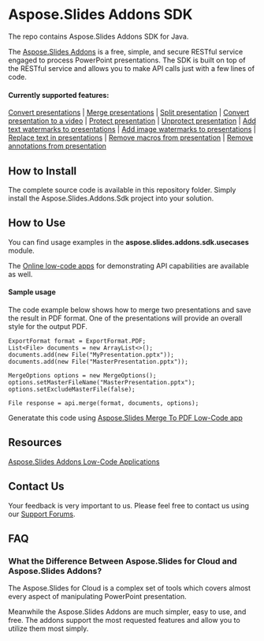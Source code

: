 # Aspose.Slides Addons SDK
The repo contains Aspose.Slides Addons SDK for Java. 

The [Aspose.Slides Addons](https://products.aspose.dev/slides) is a free, simple, and secure RESTful service engaged to process PowerPoint presentations. The SDK is built on top of the RESTful service and allows you to make API calls just with a few lines of code. 

#### Currently supported features:
[Convert presentations](https://products.aspose.dev/slides/convert-api/) | [Merge presentations](https://products.aspose.dev/slides/merge-api/) | [Split presentation](https://products.aspose.dev/slides/split-api/) | [Convert presentation to a video](https://products.aspose.dev/slides/convert-to-video/) | [Protect presentation](https://products.aspose.dev/slides/protect/) | [Unprotect presentation](https://products.aspose.dev/slides/unprotect/) | [Add text watermarks to presentations](https://products.aspose.dev/slides/add-text-watermark/) | [Add image watermarks to presentations](https://products.aspose.dev/slides/add-image-watermark/) | [Replace text in presentations](https://products.aspose.dev/slides/replace-text/) | [Remove macros from presentation](https://products.aspose.dev/slides/remove-macros/) | [Remove annotations from presentation](https://products.aspose.dev/slides/remove-annotations/)

## How to Install
The complete source code is available in this repository folder. Simply install the Aspose.Slides.Addons.Sdk project into your solution.

## How to Use
You can find usage examples in the **aspose.slides.addons.sdk.usecases** module.

The [Online low-code apps](https://products.aspose.dev/slides) for demonstrating API capabilities are available as well. 

#### Sample usage

The code example below shows how to merge two presentations and save the result in PDF format. One of the presentations will provide an overall style for the output PDF.
```
ExportFormat format = ExportFormat.PDF;
List<File> documents = new ArrayList<>();
documents.add(new File("MyPresentation.pptx"));
documents.add(new File("MasterPresentation.pptx"));

MergeOptions options = new MergeOptions();
options.setMasterFileName("MasterPresentation.pptx");
options.setExcludeMasterFile(false);

File response = api.merge(format, documents, options);
```

Generatate this code using [Aspose.Slides Merge To PDF Low-Code app](https://products.aspose.dev/slides/merge-api/merge-to-pdf/)

## Resources
[Aspose.Slides Addons Low-Code Applications](https://products.aspose.dev/slides)

## Contact Us
Your feedback is very important to us. Please feel free to contact us using our [Support Forums]("https://forum.aspose.cloud/c/slides").

## FAQ
### What the Difference Between Aspose.Slides for Cloud and Aspose.Slides Addons?
The Aspose.Slides for Cloud is a complex set of tools which covers almost every aspect of manipulating PowerPoint presentation.

Meanwhile the Aspose.Slides Addons are much simpler, easy to use, and free. The addons support the most requested features and allow you to utilize them most simply.